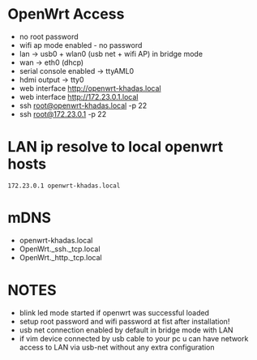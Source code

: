 # OpenWrt Access

+ no root password
+ wifi ap mode enabled - no password
+ lan -> usb0 + wlan0 (usb net + wifi AP) in bridge mode
+ wan -> eth0 (dhcp)
+ serial console enabled -> ttyAML0
+ hdmi output -> tty0
+ web interface http://openwrt-khadas.local
+ web interface http://172.23.0.1.local
+ ssh root@openwrt-khadas.local -p 22
+ ssh root@172.23.0.1 -p 22

# LAN ip resolve to local openwrt hosts

    172.23.0.1 openwrt-khadas.local

# mDNS

+ openwrt-khadas.local
+ OpenWrt._ssh._tcp.local
+ OpenWrt._http._tcp.local

# NOTES

+ blink led mode started if openwrt was successful loaded
+ setup root password and wifi password at fist after installation!
+ usb net connection enabled by default in bridge mode with LAN
+ if vim device connected by usb cable to your pc u can have network access to LAN via usb-net without any extra configuration

